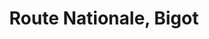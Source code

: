 ---
title: Route Nationale, Bigot
url: /route-nationale-bigot/
latitude: 19.442
longitude: -72.675
---